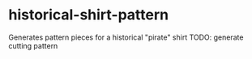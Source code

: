 # historical-shirt-pattern
Generates pattern pieces for a historical "pirate" shirt
TODO: generate cutting pattern
